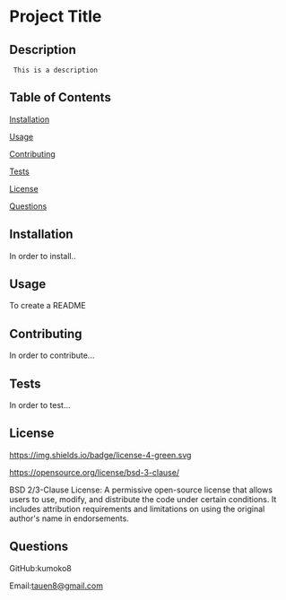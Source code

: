 # Project Title

 
  ## Description

 
     This is a description


   ## Table of Contents

 
   [Installation](#installation) 

 
   [Usage](#usage)

 
   [Contributing](#contributing)

 
   [Tests](#tests)

 
   [License](#license) 

 
   [Questions](#questions)


  ## Installation <a name="installation"></a> 

 <p> In order to install.. </p>


  ## Usage <a name="usage"></a>

 <p> To create a README</p>


  ## Contributing <a name="contributing"></a>

 In order to contribute...


  ## Tests <a name="tests"></a>

 In order to test...


  ## License <a name="license"></a>

  
   https://img.shields.io/badge/license-4-green.svg

 
   https://opensource.org/license/bsd-3-clause/

 
   BSD 2/3-Clause License: A permissive open-source license that allows users to use, modify, and distribute the code under certain conditions. It includes attribution requirements and limitations on using the original author's name in endorsements. 
  ## Questions <a name="questions"></a>
   

GitHub:kumoko8
   

 Email:tauen8@gmail.com
